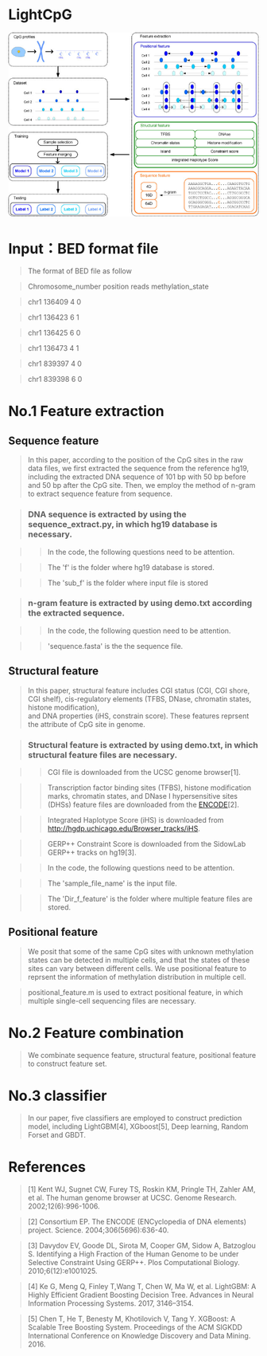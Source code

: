 # LightCpG

![The flowchart of LightCpG](https://github.com/guofei-tju/LightCpG/blob/master/Framework.jpg)


# Input：BED format file

> The format of BED file as follow

> Chromosome_number  position  reads  methylation_state

> chr1	 136409		4		0

> chr1	136423		6		1

> chr1	136425		6		0

> chr1	136473		4		1

> chr1	839397		4		0

> chr1	839398		6		0


# No.1 Feature extraction

## Sequence feature

> In this paper, according to the position of the CpG sites in the raw data files, we first extracted the sequence from the reference hg19, 
> including the extracted DNA sequence of 101 bp with 50 bp before and 50 bp after the CpG site. 
> Then, we employ the method of n-gram to extract sequence feature from sequence.

> ### DNA sequence is extracted by using the sequence_extract.py, in which hg19 database is necessary.

>> In the code, the following questions need to be attention.

>> The 'f' is the folder where hg19 database is stored.

>> The 'sub_f' is the folder where input file is stored

> ### n-gram feature is extracted by using demo.txt according the extracted sequence.

>> In the code, the following question need to be attention.

>> 'sequence.fasta' is the the sequence file.


## Structural feature

> In this paper, structural feature includes CGI status (CGI, CGI shore, CGI shelf), cis-regulatory elements (TFBS, DNase, chromatin states, histone modification),  
> and DNA properties (iHS, constrain score). These features reprsent the attribute of CpG site in genome. 

> ### Structural feature is extracted by using demo.txt, in which structural feature files are necessary.

>> CGI file is downloaded from the UCSC genome browser[1].

>> Transcription factor binding sites (TFBS), histone modification marks, chromatin states, and DNase I hypersensitive sites (DHSs) feature files are downloaded from the [ENCODE](https://www.encodeproject.org/)[2].

>> Integrated Haplotype Score (iHS) is downloaded from http://hgdp.uchicago.edu/Browser_tracks/iHS.

>> GERP++ Constraint Score is downloaded from the SidowLab GERP++ tracks on hg19[3].

>> In the code, the following questions need to be attention.

>> The 'sample_file_name' is the input file.

>> The 'Dir_f_feature' is the folder where multiple feature files are stored.

## Positional feature

> We posit that some of the same CpG sites with unknown methylation states can be detected in multiple cells, and that the states of these sites can vary between different cells. 
> We use positional feature to reprsent the information of methylation distribution in multiple cell.

> positional_feature.m is used to extract positional feature, in which multiple single-cell sequencing files are necessary.

# No.2 Feature combination

> We combinate sequence feature, structural feature, positional feature to construct feature set.

# No.3 classifier

> In our paper, five classifiers are employed to construct prediction model, including LightGBM[4], XGboost[5], Deep learning, Random Forset and GBDT.


# References

> [1] Kent WJ, Sugnet CW, Furey TS, Roskin KM, Pringle TH, Zahler AM, et al. The human genome browser at UCSC. Genome Research. 2002;12(6):996-1006.

> [2] Consortium EP. The ENCODE (ENCyclopedia of DNA elements) project. Science. 2004;306(5696):636-40.

> [3] Davydov EV, Goode DL, Sirota M, Cooper GM, Sidow A, Batzoglou S. Identifying a High Fraction of the Human Genome to be under Selective Constraint Using GERP++. Plos Computational Biology. 2010;6(12):e1001025.

> [4] Ke G, Meng Q, Finley T,Wang T, Chen W, Ma W, et al. LightGBM: A Highly Efficient Gradient Boosting Decision Tree. Advances in Neural Information Processing Systems. 2017, 3146–3154.

> [5] Chen T, He T, Benesty M, Khotilovich V, Tang Y. XGBoost: A Scalable Tree Boosting System. Proceedings of the ACM SIGKDD International Conference on Knowledge Discovery and Data Mining. 2016.
